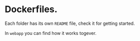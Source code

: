 Dockerfiles.
=========================


Each folder has its own `README` file, check it for getting started. 

In `webapp` you can find how it works togever.
